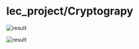 # lec_project/Cryptograpy

![result](https://user-images.githubusercontent.com/32154881/159624618-6d5ec741-7c04-43c1-a307-6be711dd2bfa.png)

![result](https://user-images.githubusercontent.com/32154881/159623978-86139421-4f78-4d47-85f8-5602e9e8fd95.png)
